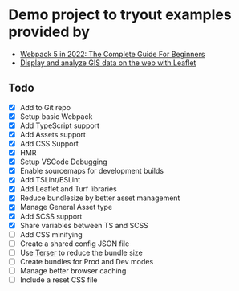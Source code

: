 # Demo project to tryout examples provided by 
- [Webpack 5 in 2022: The Complete Guide For Beginners](https://www.udemy.com/course/webpack-from-beginner-to-advanced/learn/lecture/34709012#overview)
- [Display and analyze GIS data on the web with Leaflet](https://www.udemy.com/course/display-and-analyze-gis-data-on-the-web/learn/lecture/7273050?start=15#overview) 

## Todo
- [x] Add to Git repo
- [x] Setup basic Webpack
- [x] Add TypeScript support
- [x] Add Assets support
- [x] Add CSS Support
- [x] HMR
- [x] Setup VSCode Debugging
- [x] Enable sourcemaps for development builds
- [x] Add TSLint/ESLint
- [x] Add Leaflet and Turf libraries
- [x] Reduce bundlesize by better asset management
- [x] Manage General Asset type
- [x] Add SCSS support
- [x] Share variables between TS and SCSS
- [ ] Add CSS minifying
- [ ] Create a shared config JSON file
- [ ] Use [Terser](https://webpack.js.org/plugins/terser-webpack-plugin/) to reduce the bundle size
- [ ] Create  bundles for Prod and Dev modes
- [ ] Manage better browser caching
- [ ] Include a reset CSS file